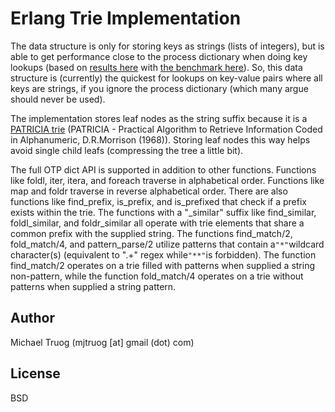 Erlang Trie Implementation
==========================

The data structure is only for storing keys as strings (lists of integers), but is able to get performance close to the process dictionary when doing key lookups (based on [results here](http://okeuday.livejournal.com/20025.html) with [the benchmark here](http://github.com/okeuday/erlbench)).  So, this data structure is (currently) the quickest for lookups on key-value pairs where all keys are strings, if you ignore the process dictionary (which many argue should never be used).

The implementation stores leaf nodes as the string suffix because it is a [PATRICIA trie](http://nist.gov/dads/HTML/patriciatree.html) (PATRICIA - Practical Algorithm to Retrieve Information Coded in Alphanumeric, D.R.Morrison (1968)).  Storing leaf nodes this way helps avoid single child leafs (compressing the tree a little bit).

The full OTP dict API is supported in addition to other functions.  Functions like foldl, iter, itera, and foreach traverse in alphabetical order.  Functions like map and foldr traverse in reverse alphabetical order.  There are also functions like find_prefix, is_prefix, and is_prefixed that check if a prefix exists within the trie.  The functions with a "_similar" suffix like find_similar, foldl_similar, and foldr_similar all operate with trie elements that share a common prefix with the supplied string.  The functions find_match/2, fold_match/4, and pattern_parse/2 utilize patterns that contain a`"*"`wildcard character(s) (equivalent to ".+" regex while`"**"`is forbidden).  The function find_match/2 operates on a trie filled with patterns when supplied a string non-pattern, while the function fold_match/4 operates on a trie without patterns when supplied a string pattern.

Author
------

Michael Truog (mjtruog [at] gmail (dot) com)

License
-------

BSD
